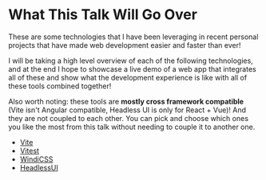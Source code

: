 # What This Talk Will Go Over

These are some technologies that I have been leveraging in recent
personal projects that have made web development easier and faster
than ever!

I will be taking a high level overview of each of the following technologies,
and at the end I hope to showcase a live demo of a web app that integrates all
of these and show what the development experience is like with all of these tools
combined together!

Also worth noting: these tools are **mostly cross framework compatible** (Vite isn't Angular compatible, Headless UI is only for React + Vue)! And they are not
coupled to each other. You can pick and choose which ones you like the most from this talk
without needing to couple it to another one.

- [Vite](https://vitejs.dev/)
- [Vitest](https://vitest.dev/)
- [WindiCSS](https://windicss.org/)
- [HeadlessUI](https://headlessui.dev/)
